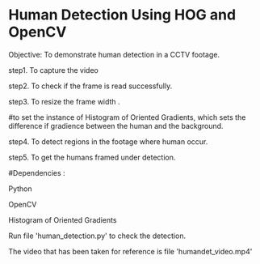 # Human Detection Using HOG and OpenCV

Objective:
    To demonstrate human detection in a CCTV footage.

step1. To capture the video 

step2. To check if the frame is read successfully.

step3. To resize the frame width .

#to set the instance of Histogram of Oriented Gradients, which sets the difference if gradience between the human and the background.

step4. To detect regions in the footage where human occur.

step5. To get the humans framed under detection.

#Dependencies : 

Python
              
OpenCV

Histogram of Oriented Gradients

Run file 'human_detection.py' to check the detection.

The video that has been taken for reference is file 'humandet_video.mp4'